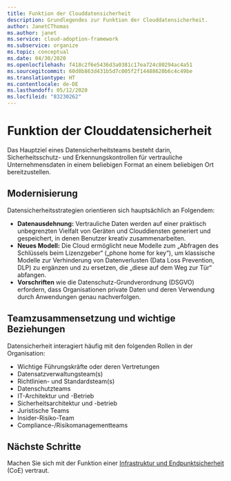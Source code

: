 ```yaml
---
title: Funktion der Clouddatensicherheit
description: Grundlegendes zur Funktion der Clouddatensicherheit.
author: JanetCThomas
ms.author: janet
ms.service: cloud-adoption-framework
ms.subservice: organize
ms.topic: conceptual
ms.date: 04/30/2020
ms.openlocfilehash: f418c2f6e5436d3a0381c17ea724c80294ac4a51
ms.sourcegitcommit: 60d8b863d431b5d7c005f2f14488620b6c4c49be
ms.translationtype: HT
ms.contentlocale: de-DE
ms.lasthandoff: 05/12/2020
ms.locfileid: "83230262"
---
```

# <a name="function-of-cloud-data-security"></a>Funktion der Clouddatensicherheit

Das Hauptziel eines Datensicherheitsteams besteht darin, Sicherheitsschutz- und Erkennungskontrollen für vertrauliche Unternehmensdaten in einem beliebigen Format an einem beliebigen Ort bereitzustellen.

## <a name="modernization"></a>Modernisierung

Datensicherheitsstrategien orientieren sich hauptsächlich an Folgendem:

- **Datenausdehnung:** Vertrauliche Daten werden auf einer praktisch unbegrenzten Vielfalt von Geräten und Clouddiensten generiert und gespeichert, in denen Benutzer kreativ zusammenarbeiten.
- **Neues Modell:** Die Cloud ermöglicht neue Modelle zum „Abfragen des Schlüssels beim Lizenzgeber“ („phone home for key“), um klassische Modelle zur Verhinderung von Datenverlusten (Data Loss Prevention, DLP) zu ergänzen und zu ersetzen, die „diese auf dem Weg zur Tür“ abfangen.
- **Vorschriften** wie die Datenschutz-Grundverordnung (DSGVO) erfordern, dass Organisationen private Daten und deren Verwendung durch Anwendungen genau nachverfolgen.

## <a name="team-composition-and-key-relationships"></a>Teamzusammensetzung und wichtige Beziehungen

Datensicherheit interagiert häufig mit den folgenden Rollen in der Organisation:

- Wichtige Führungskräfte oder deren Vertretungen
- Datensatzverwaltungsteam(s)
- Richtlinien- und Standardsteam(s)
- Datenschutzteams
- IT-Architektur und -Betrieb
- Sicherheitsarchitektur und -betrieb
- Juristische Teams
- Insider-Risiko-Team
- Compliance-/Risikomanagementteams

## <a name="next-steps"></a>Nächste Schritte

Machen Sie sich mit der Funktion einer [Infrastruktur und Endpunktsicherheit](./cloud-security-infrastructure-endpoint.md) (CoE) vertraut.
